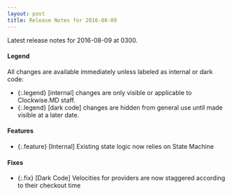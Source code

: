 ```yaml
---
layout: post
title: Release Notes for 2016-08-09
---
```


Latest release notes for 2016-08-09 at 0300.

<div class='legend' markdown='1'>

#### Legend

All changes are available immediately unless labeled as internal or dark code:

- {:.legend} [internal] changes are only visible or applicable to Clockwise.MD staff.
- {:.legend} [dark code] changes are hidden from general use until made visible at a later date.

</div>

<div class='features' markdown='1'>

#### Features

- {:.feature} [Internal] Existing state logic now relies on State Machine

</div>

<div class='fixes' markdown='1'>

#### Fixes

- {:.fix} [Dark Code] Velocities for providers are now staggered according to their checkout time

</div>
